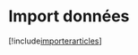 # Import données

[!include[importerarticles](importdonnees.importerarticles.autogen.md)]































































































































